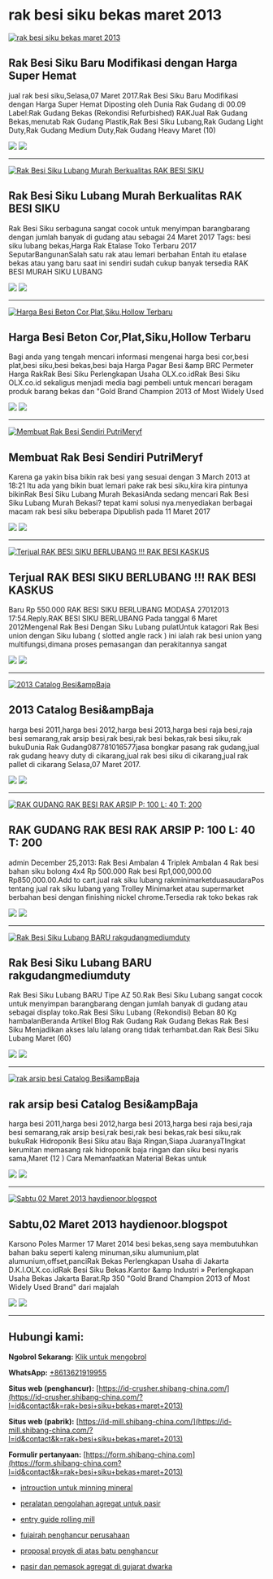 # rak besi siku bekas maret 2013

<a href="https://swt.shibang-china.com/?l=id&img&k=rak+besi+siku+bekas+maret+2013" target="_blank">![rak besi siku bekas maret 2013](http://static.shibang-china.com/all-800x300/54.jpg)</a>

## Rak Besi Siku Baru Modifikasi dengan Harga Super Hemat
jual rak besi siku,Selasa,07 Maret 2017.Rak Besi Siku Baru Modifikasi dengan Harga Super Hemat Diposting oleh Dunia Rak Gudang di 00.09 Label:Rak Gudang Bekas (Rekondisi Refurbished) RAKJual Rak Gudang Bekas,menutab Rak Gudang Plastik,Rak Besi Siku Lubang,Rak Gudang Light Duty,Rak Gudang Medium Duty,Rak Gudang Heavy Maret (10)


<a href="https://whatsapp.shibangsoft.com/WhatsApp.php" target="_blank" title="WhatsApp">![](http://static.shibang-china.com/icon/whatsapp.png)</a> <a href="https://swt.shibang-china.com/?l=id&icon&k=rak+besi+siku+bekas+maret+2013" target="_blank">![](http://static.shibang-china.com/icon/chat-id.png)</a>

---

<a href="https://swt.shibang-china.com/?l=id&img&k=rak+besi+siku+bekas+maret+2013" target="_blank">![Rak Besi Siku Lubang Murah Berkualitas RAK BESI SIKU](http://static.shibang-china.com/all-800x300/1357.jpg)</a>

## Rak Besi Siku Lubang Murah Berkualitas RAK BESI SIKU
Rak Besi Siku serbaguna sangat cocok untuk menyimpan barangbarang dengan jumlah banyak di gudang atau sebagai 24 Maret 2017 Tags: besi siku lubang bekas,Harga Rak Etalase Toko Terbaru 2017 SeputarBangunanSalah satu rak atau lemari berbahan Entah itu etalase bekas atau yang baru saat ini sendiri sudah cukup banyak tersedia RAK BESI MURAH SIKU LUBANG


<a href="https://whatsapp.shibangsoft.com/WhatsApp.php" target="_blank" title="WhatsApp">![](http://static.shibang-china.com/icon/whatsapp.png)</a> <a href="https://swt.shibang-china.com/?l=id&icon&k=rak+besi+siku+bekas+maret+2013" target="_blank">![](http://static.shibang-china.com/icon/chat-id.png)</a>

---

<a href="https://swt.shibang-china.com/?l=id&img&k=rak+besi+siku+bekas+maret+2013" target="_blank">![Harga Besi Beton Cor,Plat,Siku,Hollow Terbaru](http://static.shibang-china.com/all-800x300/1354.jpg)</a>

## Harga Besi Beton Cor,Plat,Siku,Hollow Terbaru
Bagi anda yang tengah mencari informasi mengenai harga besi cor,besi plat,besi siku,besi bekas,besi baja Harga Pagar Besi &amp BRC Permeter Harga RakRak Besi Siku Perlengkapan Usaha OLX.co.idRak Besi Siku OLX.co.id sekaligus menjadi media bagi pembeli untuk mencari beragam produk barang bekas dan "Gold Brand Champion 2013 of Most Widely Used


<a href="https://whatsapp.shibangsoft.com/WhatsApp.php" target="_blank" title="WhatsApp">![](http://static.shibang-china.com/icon/whatsapp.png)</a> <a href="https://swt.shibang-china.com/?l=id&icon&k=rak+besi+siku+bekas+maret+2013" target="_blank">![](http://static.shibang-china.com/icon/chat-id.png)</a>

---

<a href="https://swt.shibang-china.com/?l=id&img&k=rak+besi+siku+bekas+maret+2013" target="_blank">![Membuat Rak Besi Sendiri PutriMeryf](http://static.shibang-china.com/all-800x300/750.jpg)</a>

## Membuat Rak Besi Sendiri PutriMeryf
Karena ga yakin bisa bikin rak besi yang sesuai dengan 3 March 2013 at 18:21 Itu ada yang bikin buat lemari pake rak besi siku,kira kira pintunya bikinRak Besi Siku Lubang Murah BekasiAnda sedang mencari Rak Besi Siku Lubang Murah Bekasi? tepat kami solusi nya.menyediakan berbagai macam rak besi siku beberapa Dipublish pada 11 Maret 2017


<a href="https://whatsapp.shibangsoft.com/WhatsApp.php" target="_blank" title="WhatsApp">![](http://static.shibang-china.com/icon/whatsapp.png)</a> <a href="https://swt.shibang-china.com/?l=id&icon&k=rak+besi+siku+bekas+maret+2013" target="_blank">![](http://static.shibang-china.com/icon/chat-id.png)</a>

---

<a href="https://swt.shibang-china.com/?l=id&img&k=rak+besi+siku+bekas+maret+2013" target="_blank">![Terjual RAK BESI SIKU BERLUBANG !!! RAK BESI KASKUS](http://static.shibang-china.com/all-800x300/262.jpg)</a>

## Terjual RAK BESI SIKU BERLUBANG !!! RAK BESI KASKUS
Baru Rp 550.000 RAK BESI SIKU BERLUBANG MODASA 27012013 17:54.Reply.RAK BESI SIKU BERLUBANG Pada tanggal 6 Maret 2012Mengenal Rak Besi Dengan Siku Lubang pulatUntuk katagori Rak Besi union dengan Siku lubang ( slotted angle rack ) ini ialah rak besi union yang multifungsi,dimana proses pemasangan dan perakitannya sangat


<a href="https://whatsapp.shibangsoft.com/WhatsApp.php" target="_blank" title="WhatsApp">![](http://static.shibang-china.com/icon/whatsapp.png)</a> <a href="https://swt.shibang-china.com/?l=id&icon&k=rak+besi+siku+bekas+maret+2013" target="_blank">![](http://static.shibang-china.com/icon/chat-id.png)</a>

---

<a href="https://swt.shibang-china.com/?l=id&img&k=rak+besi+siku+bekas+maret+2013" target="_blank">![2013 Catalog Besi&ampBaja](http://static.shibang-china.com/all-800x300/896.jpg)</a>

## 2013 Catalog Besi&ampBaja
harga besi 2011,harga besi 2012,harga besi 2013,harga besi raja besi,raja besi semarang,rak arsip besi,rak besi,rak besi bekas,rak besi siku,rak bukuDunia Rak Gudang087781016577jasa bongkar pasang rak gudang,jual rak gudang heavy duty di cikarang,jual rak besi siku di cikarang,jual rak pallet di cikarang Selasa,07 Maret 2017.


<a href="https://whatsapp.shibangsoft.com/WhatsApp.php" target="_blank" title="WhatsApp">![](http://static.shibang-china.com/icon/whatsapp.png)</a> <a href="https://swt.shibang-china.com/?l=id&icon&k=rak+besi+siku+bekas+maret+2013" target="_blank">![](http://static.shibang-china.com/icon/chat-id.png)</a>

---

<a href="https://swt.shibang-china.com/?l=id&img&k=rak+besi+siku+bekas+maret+2013" target="_blank">![RAK GUDANG RAK BESI RAK ARSIP P: 100 L: 40 T: 200](http://static.shibang-china.com/all-800x300/462.jpg)</a>

## RAK GUDANG RAK BESI RAK ARSIP P: 100 L: 40 T: 200
admin December 25,2013: Rak Besi Ambalan 4 Triplek Ambalan 4 Rak besi bahan siku bolong 4x4 Rp 500.000 Rak besi Rp1,000,000.00 Rp850,000.00.Add to cart.jual rak siku lubang rakminimarketduasaudaraPos tentang jual rak siku lubang yang Trolley Minimarket atau supermarket berbahan besi dengan finishing nickel chrome.Tersedia rak toko bekas rak


<a href="https://whatsapp.shibangsoft.com/WhatsApp.php" target="_blank" title="WhatsApp">![](http://static.shibang-china.com/icon/whatsapp.png)</a> <a href="https://swt.shibang-china.com/?l=id&icon&k=rak+besi+siku+bekas+maret+2013" target="_blank">![](http://static.shibang-china.com/icon/chat-id.png)</a>

---

<a href="https://swt.shibang-china.com/?l=id&img&k=rak+besi+siku+bekas+maret+2013" target="_blank">![Rak Besi Siku Lubang BARU rakgudangmediumduty](http://static.shibang-china.com/all-800x300/83.jpg)</a>

## Rak Besi Siku Lubang BARU rakgudangmediumduty
Rak Besi Siku Lubang BARU Tipe AZ 50.Rak Besi Siku Lubang sangat cocok untuk menyimpan barangbarang dengan jumlah banyak di gudang atau sebagai display toko.Rak Besi Siku Lubang (Rekondisi) Beban 80 Kg hambalanBeranda Artikel Blog Rak Gudang Rak Gudang Bekas Rak Besi Siku Menjadikan akses lalu lalang orang tidak terhambat.dan Rak Besi Siku Lubang Maret (60)


<a href="https://whatsapp.shibangsoft.com/WhatsApp.php" target="_blank" title="WhatsApp">![](http://static.shibang-china.com/icon/whatsapp.png)</a> <a href="https://swt.shibang-china.com/?l=id&icon&k=rak+besi+siku+bekas+maret+2013" target="_blank">![](http://static.shibang-china.com/icon/chat-id.png)</a>

---

<a href="https://swt.shibang-china.com/?l=id&img&k=rak+besi+siku+bekas+maret+2013" target="_blank">![rak arsip besi Catalog Besi&ampBaja](http://static.shibang-china.com/all-800x300/448.jpg)</a>

## rak arsip besi Catalog Besi&ampBaja
harga besi 2011,harga besi 2012,harga besi 2013,harga besi raja besi,raja besi semarang,rak arsip besi,rak besi,rak besi bekas,rak besi siku,rak bukuRak Hidroponik Besi Siku atau Baja Ringan,Siapa JuaranyaTIngkat kerumitan memasang rak hidroponik baja ringan dan siku besi nyaris sama,Maret (12 ) Cara Memanfaatkan Material Bekas untuk


<a href="https://whatsapp.shibangsoft.com/WhatsApp.php" target="_blank" title="WhatsApp">![](http://static.shibang-china.com/icon/whatsapp.png)</a> <a href="https://swt.shibang-china.com/?l=id&icon&k=rak+besi+siku+bekas+maret+2013" target="_blank">![](http://static.shibang-china.com/icon/chat-id.png)</a>

---

<a href="https://swt.shibang-china.com/?l=id&img&k=rak+besi+siku+bekas+maret+2013" target="_blank">![Sabtu,02 Maret 2013 haydienoor.blogspot](http://static.shibang-china.com/all-800x300/1153.jpg)</a>

## Sabtu,02 Maret 2013 haydienoor.blogspot
Karsono Poles Marmer 17 Maret 2014 besi bekas,seng saya membutuhkan bahan baku seperti kaleng minuman,siku alumunium,plat alumunium,offset,panciRak Bekas Perlengkapan Usaha di Jakarta D.K.I.OLX.co.idRak Besi Siku Bekas.Kantor &amp Industri » Perlengkapan Usaha Bekas Jakarta Barat.Rp 350 "Gold Brand Champion 2013 of Most Widely Used Brand" dari majalah


<a href="https://whatsapp.shibangsoft.com/WhatsApp.php" target="_blank" title="WhatsApp">![](http://static.shibang-china.com/icon/whatsapp.png)</a> <a href="https://swt.shibang-china.com/?l=id&icon&k=rak+besi+siku+bekas+maret+2013" target="_blank">![](http://static.shibang-china.com/icon/chat-id.png)</a>

---
## Hubungi kami:

**Ngobrol Sekarang:** [Klik untuk mengobrol](https://swt.shibang-china.com?l=id&contact&k=rak+besi+siku+bekas+maret+2013)

**WhatsApp:**  [+8613621919955](https://whatsapp.shibangsoft.com/WhatsApp.php)

**Situs web (penghancur):** [https://id-crusher.shibang-china.com/](https://id-crusher.shibang-china.com/?l=id&contact&k=rak+besi+siku+bekas+maret+2013)

**Situs web (pabrik):** [https://id-mill.shibang-china.com/](https://id-mill.shibang-china.com/?l=id&contact&k=rak+besi+siku+bekas+maret+2013)

**Formulir pertanyaan:** [https://form.shibang-china.com](https://form.shibang-china.com?l=id&contact&k=rak+besi+siku+bekas+maret+2013)

* [introuction untuk minning mineral](../23/introuction%20untuk%20minning%20mineral.md)

* [peralatan pengolahan agregat untuk pasir](../16/peralatan%20pengolahan%20agregat%20untuk%20pasir.md)

* [entry guide rolling mill](../21/entry%20guide%20rolling%20mill.md)

* [fujairah penghancur perusahaan](../21/fujairah%20penghancur%20perusahaan.md)

* [proposal proyek di atas batu penghancur](../24/proposal%20proyek%20di%20atas%20batu%20penghancur.md)

* [pasir dan pemasok agregat di gujarat dwarka](../26/pasir%20dan%20pemasok%20agregat%20di%20gujarat%20dwarka.md)